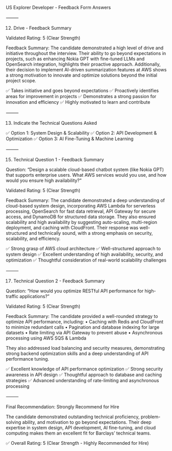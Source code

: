 US Explorer Developer - Feedback Form Answers

⸻

12. Drive - Feedback Summary

Validated Rating: 5 (Clear Strength)

Feedback Summary:
The candidate demonstrated a high level of drive and initiative throughout the interview. Their ability to go beyond expectations in projects, such as enhancing Nokia GPT with fine-tuned LLMs and OpenSearch integration, highlights their proactive approach. Additionally, their decision to implement AI-driven summarization features at AWS shows a strong motivation to innovate and optimize solutions beyond the initial project scope.

✅ Takes initiative and goes beyond expectations
✅ Proactively identifies areas for improvement in projects
✅ Demonstrates a strong passion for innovation and efficiency
✅ Highly motivated to learn and contribute

⸻

13. Indicate the Technical Questions Asked

✅ Option 1: System Design & Scalability
✅ Option 2: API Development & Optimization
✅ Option 3: AI Fine-Tuning & Machine Learning

⸻

15. Technical Question 1 - Feedback Summary

Question: “Design a scalable cloud-based chatbot system (like Nokia GPT) that supports enterprise users. What AWS services would you use, and how would you ensure high availability?”

Validated Rating: 5 (Clear Strength)

Feedback Summary:
The candidate demonstrated a deep understanding of cloud-based system design, incorporating AWS Lambda for serverless processing, OpenSearch for fast data retrieval, API Gateway for secure access, and DynamoDB for structured data storage. They also ensured scalability and high availability by suggesting auto-scaling, multi-region deployment, and caching with CloudFront. Their response was well-structured and technically sound, with a strong emphasis on security, scalability, and efficiency.

✅ Strong grasp of AWS cloud architecture
✅ Well-structured approach to system design
✅ Excellent understanding of high availability, security, and optimization
✅ Thoughtful consideration of real-world scalability challenges

⸻

17. Technical Question 2 - Feedback Summary

Question: “How would you optimize RESTful API performance for high-traffic applications?”

Validated Rating: 5 (Clear Strength)

Feedback Summary:
The candidate provided a well-rounded strategy to optimize API performance, including:
	•	Caching with Redis and CloudFront to minimize redundant calls
	•	Pagination and database indexing for large datasets
	•	Rate limiting via API Gateway to prevent abuse
	•	Asynchronous processing using AWS SQS & Lambda

They also addressed load balancing and security measures, demonstrating strong backend optimization skills and a deep understanding of API performance tuning.

✅ Excellent knowledge of API performance optimization
✅ Strong security awareness in API design
✅ Thoughtful approach to database and caching strategies
✅ Advanced understanding of rate-limiting and asynchronous processing

⸻

Final Recommendation: Strongly Recommend for Hire

The candidate demonstrated outstanding technical proficiency, problem-solving ability, and motivation to go beyond expectations. Their deep expertise in system design, API development, AI fine-tuning, and cloud computing makes them an excellent fit for Barclays’ technical teams.

✅ Overall Rating: 5 (Clear Strength - Highly Recommended for Hire)